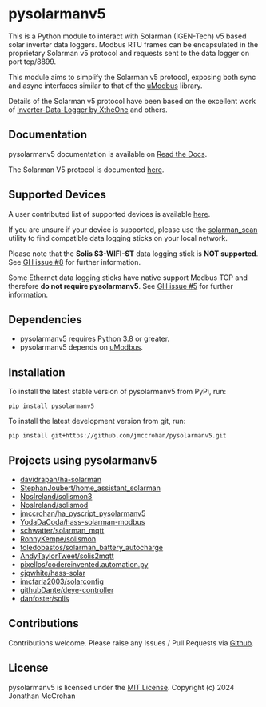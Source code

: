 # pysolarmanv5

This is a Python module to interact with Solarman (IGEN-Tech) v5 based solar
inverter data loggers. Modbus RTU frames can be encapsulated in the proprietary
Solarman v5 protocol and requests sent to the data logger on port tcp/8899.

This module aims to simplify the Solarman v5 protocol, exposing both sync and
async interfaces similar to that of the [uModbus](https://github.com/AdvancedClimateSystems/uModbus)
library.

Details of the Solarman v5 protocol have been based on the excellent work of
[Inverter-Data-Logger by XtheOne](https://github.com/XtheOne/Inverter-Data-Logger/)
and others.

## Documentation

pysolarmanv5 documentation is available on [Read the Docs](https://pysolarmanv5.readthedocs.io/).

The Solarman V5 protocol is documented [here](https://pysolarmanv5.readthedocs.io/en/latest/solarmanv5_protocol.html).

## Supported Devices

A user contributed list of supported devices is available [here](https://github.com/jmccrohan/pysolarmanv5/issues/11).

If you are unsure if your device is supported, please use the [solarman_scan](https://github.com/jmccrohan/pysolarmanv5/blob/main/utils/solarman_scan.py) 
utility to find compatible data logging sticks on your local network.

Please note that the **Solis S3-WIFI-ST** data logging stick is **NOT supported**.  
See [GH issue #8](https://github.com/jmccrohan/pysolarmanv5/issues/8) for further information. 

Some Ethernet data logging sticks have native support Modbus TCP and therefore **do not require pysolarmanv5**.
See [GH issue #5](https://github.com/jmccrohan/pysolarmanv5/issues/5) for further information. 

## Dependencies

- pysolarmanv5 requires Python 3.8 or greater.
- pysolarmanv5 depends on [uModbus](https://github.com/AdvancedClimateSystems/uModbus).

## Installation

To install the latest stable version of pysolarmanv5 from PyPi, run:

`pip install pysolarmanv5`

To install the latest development version from git, run:

`pip install git+https://github.com/jmccrohan/pysolarmanv5.git`

## Projects using pysolarmanv5

- [davidrapan/ha-solarman](https://github.com/davidrapan/ha-solarman)
- [StephanJoubert/home_assistant_solarman](https://github.com/StephanJoubert/home_assistant_solarman)
- [NosIreland/solismon3](https://github.com/NosIreland/solismon3)
- [NosIreland/solismod](https://github.com/NosIreland/solismod)
- [jmccrohan/ha_pyscript_pysolarmanv5](https://github.com/jmccrohan/ha_pyscript_pysolarmanv5)
- [YodaDaCoda/hass-solarman-modbus](https://github.com/YodaDaCoda/hass-solarman-modbus)
- [schwatter/solarman_mqtt](https://github.com/schwatter/solarman_mqtt)
- [RonnyKempe/solismon](https://github.com/RonnyKempe/solismon)
- [toledobastos/solarman_battery_autocharge](https://github.com/toledobastos/solarman_battery_autocharge)
- [AndyTaylorTweet/solis2mqtt](https://github.com/AndyTaylorTweet/solis2mqtt)
- [pixellos/codereinvented.automation.py](https://github.com/pixellos/codereinvented.automation.py)
- [cjgwhite/hass-solar](https://github.com/cjgwhite/hass-solar)
- [imcfarla2003/solarconfig](https://github.com/imcfarla2003/solarconfig)
- [githubDante/deye-controller](https://github.com/githubDante/deye-controller)
- [danfoster/solis](https://github.com/danfoster/solis)

## Contributions

Contributions welcome. Please raise any Issues / Pull Requests via [Github](https://github.com/jmccrohan/pysolarmanv5).

## License

pysolarmanv5 is licensed under the [MIT License](https://github.com/jmccrohan/pysolarmanv5/blob/master/LICENSE). Copyright (c) 2024 Jonathan McCrohan
